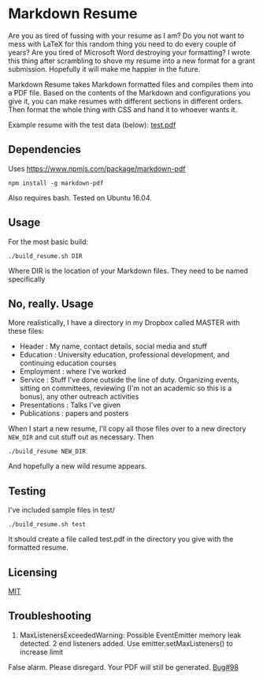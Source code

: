 Markdown Resume
===================

Are you as tired of fussing with your resume as I am? Do you not want to mess with LaTeX for this random thing you need to do every couple of years? Are you tired of Microsoft Word destroying your formatting? I wrote this thing after scrambling to shove my resume into a new format for a grant submission. Hopefully it will make me happier in the future.

Markdown Resume takes Markdown formatted files and compiles them into a PDF file. Based on the contents of the Markdown and configurations you give it, you can make resumes with different sections in different orders. Then format the whole thing with CSS and hand it to whoever wants it.

Example resume with the test data (below): [test.pdf](test/test.pdf)


## Dependencies

Uses https://www.npmjs.com/package/markdown-pdf

    npm install -g markdown-pdf

Also requires bash. Tested on Ubuntu 16.04.

## Usage

For the most basic build:

    ./build_resume.sh DIR

Where DIR is the location of your Markdown files. They need to be named specifically

## No, really. Usage

More realistically, I have a directory in my Dropbox called MASTER with these files:
* Header : My name, contact details, social media and stuff
* Education : University education, professional development, and continuing education courses
* Employment : where I've worked
* Service : Stuff I've done outside the line of duty. Organizing events, sitting on committees, reviewing (I'm not an academic so this is a bonus), any other outreach activities
* Presentations : Talks I've given
* Publications : papers and posters

When I start a new resume, I'll copy all those files over to a new directory `NEW_DIR` and cut stuff out as necessary. Then

    ./build_resume NEW_DIR

And hopefully a new wild resume appears.

## Testing

I've included sample files in test/

    ./build_resume.sh test

It should create a file called test.pdf in the directory you give with the formatted resume.

## Licensing

[MIT](LICENSE)

## Troubleshooting

1. MaxListenersExceededWarning: Possible EventEmitter memory leak detected. 2 end listeners added. Use emitter.setMaxListeners() to increase limit

False alarm. Please disregard. Your PDF will still be generated. [Bug#98](https://github.com/alanshaw/markdown-pdf/issues/98)

